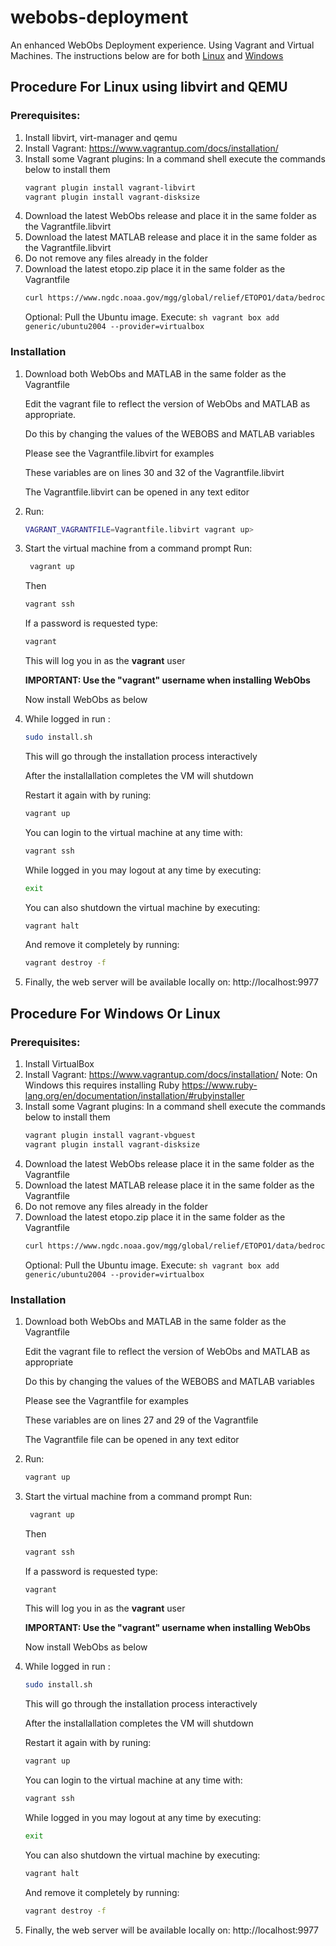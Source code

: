 # webobs-deployment
An enhanced WebObs Deployment experience. Using Vagrant and Virtual Machines. The instructions below are for both [Linux](#procedure-for-linux-using-libvirt-and-qemu) and [Windows](#procedure-for-windows-or-linux)

## Procedure For Linux using libvirt and QEMU

### Prerequisites:
1. Install libvirt, virt-manager and qemu
2. Install Vagrant: https://www.vagrantup.com/docs/installation/
3. Install some Vagrant plugins:
    In a command shell execute the commands below to install them
    ```sh
    vagrant plugin install vagrant-libvirt
    vagrant plugin install vagrant-disksize
    ```
4. Download the latest WebObs release
    and place it in the same folder as the Vagrantfile.libvirt
5. Download the latest MATLAB release
    and place it in the same folder as the Vagrantfile.libvirt
6. Do not remove any files already in the folder
7. Download the latest etopo.zip
    place it in the same folder as the Vagrantfile
    ```sh
    curl https://www.ngdc.noaa.gov/mgg/global/relief/ETOPO1/data/bedrock/grid_registered/binary/etopo1_bed_g_i2.zip -o etopo.zip
    ```
   Optional: Pull the Ubuntu image. Execute:
        ```sh
        vagrant box add generic/ubuntu2004 --provider=virtualbox
        ```

### Installation

1. Download both WebObs and MATLAB
    in the same folder as the Vagrantfile

    Edit the vagrant file to reflect the version of
    WebObs and MATLAB as appropriate.

    Do this by changing the values of the WEBOBS and MATLAB variables

    Please see the Vagrantfile.libvirt for examples

    These variables are on lines 30 and 32 of the Vagrantfile.libvirt

    The Vagrantfile.libvirt can be opened in any text editor
2. Run:
   ```sh
   VAGRANT_VAGRANTFILE=Vagrantfile.libvirt vagrant up>
   ```
3. Start the virtual machine from a command prompt
    Run:
    ```sh
     vagrant up
     ```
    Then
    ```sh
    vagrant ssh
    ```
    If a password is requested type:
    ```sh
    vagrant
    ```
    This will log you in as the **vagrant** user

    **IMPORTANT: Use the "vagrant" username when installing WebObs**

    Now install WebObs as below
4. While logged in run :
    ```sh
    sudo install.sh
    ```
    This will go through the installation process interactively

    After the installallation completes the VM will shutdown

    Restart it again with by runing:
    ```sh
    vagrant up
    ```
    You can login to the virtual machine at any time with:
    ```sh
    vagrant ssh
    ```
    While logged in you may logout at any time by executing:
    ```sh
    exit
    ```
    You can also shutdown the virtual machine by executing:
    ```sh
    vagrant halt
    ```
    And remove it completely by running:
    ```sh
    vagrant destroy -f
    ```

5. Finally, the web server will be available locally on:
    http://localhost:9977

## Procedure For Windows Or Linux

### Prerequisites:
1. Install VirtualBox
2. Install Vagrant: https://www.vagrantup.com/docs/installation/
   Note: On Windows this requires installing Ruby
   https://www.ruby-lang.org/en/documentation/installation/#rubyinstaller
3. Install some Vagrant plugins:
    In a command shell execute the commands below to install them
    ```sh
    vagrant plugin install vagrant-vbguest
    vagrant plugin install vagrant-disksize
    ```
4. Download the latest WebObs release
    place it in the same folder as the Vagrantfile
5. Download the latest MATLAB release
    place it in the same folder as the Vagrantfile
6. Do not remove any files already in the folder
7. Download the latest etopo.zip
    place it in the same folder as the Vagrantfile
    ```sh
    curl https://www.ngdc.noaa.gov/mgg/global/relief/ETOPO1/data/bedrock/grid_registered/binary/etopo1_bed_g_i2.zip -o etopo.zip
    ```
   Optional: Pull the Ubuntu image. Execute:
        ```sh
        vagrant box add generic/ubuntu2004 --provider=virtualbox
        ```

### Installation

1. Download both WebObs and MATLAB
    in the same folder as the Vagrantfile

    Edit the vagrant file to reflect the version of
    WebObs and MATLAB as appropriate

    Do this by changing the values of the WEBOBS and MATLAB variables

    Please see the Vagrantfile for examples

    These variables are on lines 27 and 29 of the Vagrantfile

    The Vagrantfile file can be opened in any text editor
2. Run:
     ```sh
     vagrant up
     ```
3. Start the virtual machine from a command prompt
    Run:
    ```sh
     vagrant up
     ```
    Then
    ```sh
    vagrant ssh
    ```
    If a password is requested type:
    ```sh
    vagrant
    ```
    This will log you in as the **vagrant** user

    **IMPORTANT: Use the "vagrant" username when installing WebObs**

    Now install WebObs as below
4. While logged in run :
    ```sh
    sudo install.sh
    ```
    This will go through the installation process interactively

    After the installallation completes the VM will shutdown
    
    Restart it again with by runing:
    ```sh
    vagrant up
    ```
    You can login to the virtual machine at any time with:
    ```sh
    vagrant ssh
    ```
    While logged in you may logout at any time by executing:
    ```sh
    exit
    ```
    You can also shutdown the virtual machine by executing:
    ```sh
    vagrant halt
    ```
    And remove it completely by running:
    ```sh
    vagrant destroy -f
    ```

5. Finally, the web server will be available locally on:
    http://localhost:9977